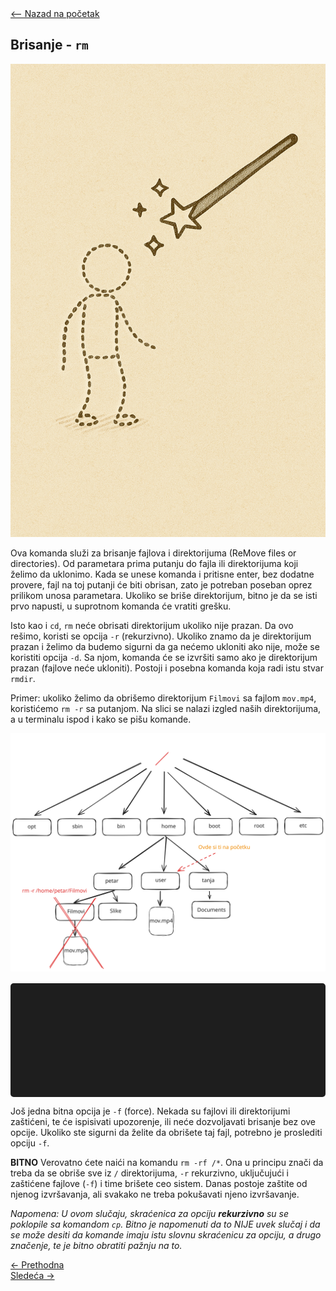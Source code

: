 <link rel="stylesheet" href="/UNIX-beginner-course/assets/css/custom.css">

<div style="margin-bottom: 1em;">
  <a href="/UNIX-beginner-course/" class="button-nav">⟵ Nazad na početak</a>
</div>

## Brisanje - `rm`

![rm figure](../assets/diagrams/rm_figure.png)

Ova komanda služi za brisanje fajlova i direktorijuma (ReMove files or directories). Od parametara prima putanju do fajla ili direktorijuma koji želimo da uklonimo. Kada se unese komanda i pritisne enter, bez dodatne provere, fajl na toj putanji će biti obrisan, zato je potreban poseban oprez prilikom unosa parametara. Ukoliko se briše direktorijum, bitno je da se isti prvo napusti, u suprotnom komanda će vratiti grešku.

Isto kao i `cd`, `rm` neće obrisati direktorijum ukoliko nije prazan. Da ovo rešimo, koristi se opcija `-r` (rekurzivno). Ukoliko znamo da je direktorijum prazan i želimo da budemo sigurni da ga nećemo ukloniti ako nije, može se koristiti opcija `-d`. Sa njom, komanda će se izvršiti samo ako je direktorijum prazan (fajlove neće ukloniti). Postoji i posebna komanda koja radi istu stvar `rmdir`.

Primer: ukoliko želimo da obrišemo direktorijum `Filmovi` sa fajlom `mov.mp4`, koristićemo `rm -r` sa putanjom. Na slici se nalazi izgled naših direktorijuma, a u terminalu ispod i kako se pišu komande.

![rm diagram](../assets/diagrams/rm_diagram.svg)

<div id="terminal"></div>

Još jedna bitna opcija je `-f` (force). Nekada su fajlovi ili direktorijumi zaštićeni, te će ispisivati upozorenje, ili neće dozvoljavati brisanje bez ove opcije. Ukoliko ste sigurni da želite da obrišete taj fajl, potrebno je proslediti opciju `-f`.

**BITNO** Verovatno ćete naići na komandu `rm -rf /*`. Ona u principu znači da treba da se obriše sve iz `/` direktorijuma, `-r` rekurzivno, uključujući i zaštićene fajlove (`-f`) i time brišete ceo sistem. Danas postoje zaštite od njenog izvršavanja, ali svakako ne treba pokušavati njeno izvršavanje.

*Napomena: U ovom slučaju, skraćenica za opciju **rekurzivno** su se poklopile sa komandom `cp`. Bitno je napomenuti da to NIJE uvek slučaj i da se može desiti da komande imaju istu slovnu skraćenicu za opciju, a drugo značenje, te je bitno obratiti pažnju na to.*

<div class="nav-buttons-wrapper">
  <div class="nav-left">
    <a href="2_4-cp.html" class="button-nav">← Prethodna</a>
  </div>
  <div class="nav-right">
    <a href="2_6-mkdir.html" class="button-nav">Sledeća →</a>
  </div>
</div>

<script>
  const lines = [
    "user@users-laptop:$ pwd",
    "/home/user",
    "user@users-laptop:$ ls /home/petar",
    "Filmovi/   Slike/",
    "user@users-laptop:$ rm -r /home/petar/Filmovi",
    "user@users-laptop:$ ls /home/petar",
    "Slike/"
  ];

  const terminal = document.getElementById("terminal");
  let lineIndex = 0;

  function typeLine(line, i = 0) {
    if (i < line.length) {
      terminal.innerHTML += line[i];
      setTimeout(() => typeLine(line, i + 1), 40);
    } else {
      terminal.innerHTML += "<br>";
      lineIndex++;
      if (lineIndex < lines.length) {
        setTimeout(() => typeLine(lines[lineIndex]), 500);
      }
    }
  }

  document.addEventListener("DOMContentLoaded", () => {
    typeLine(lines[lineIndex]);
  });
</script>

<style>
  #terminal {
    background: #1e1e1e;
    color: #00ff00;
    font-family: monospace;
    padding: 1rem;
    white-space: pre-wrap;
    font-size: 1rem;
    border-radius: 5px;
    margin-top: 1rem;
    min-height: 150px;
  }
</style>